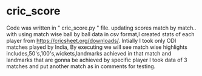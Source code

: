 # cric_score
Code was written in " cric_score.py " file.
updating scores match by match..
with using match wise ball by ball data in csv format,I created stats of each player from https://cricsheet.org/downloads/.
Intially I took only ODI matches played by India,
By executing we will see match wise highlights includes,50's,100's,wickets,landmarks achieved in that match and landmarks that are gonna be achieved by specific player
I took data of 3 matches and put another match as in comments for testing.
